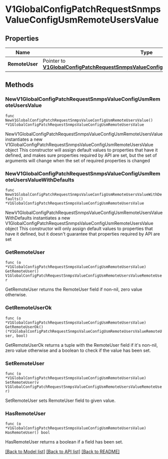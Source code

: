 # V1GlobalConfigPatchRequestSnmpsValueConfigUsmRemoteUsersValue

## Properties

Name | Type | Description | Notes
------------ | ------------- | ------------- | -------------
**RemoteUser** | Pointer to [**V1GlobalConfigPatchRequestSnmpsValueConfigUsmRemoteUsersValueRemoteUser**](V1GlobalConfigPatchRequestSnmpsValueConfigUsmRemoteUsersValueRemoteUser.md) |  | [optional] 

## Methods

### NewV1GlobalConfigPatchRequestSnmpsValueConfigUsmRemoteUsersValue

`func NewV1GlobalConfigPatchRequestSnmpsValueConfigUsmRemoteUsersValue() *V1GlobalConfigPatchRequestSnmpsValueConfigUsmRemoteUsersValue`

NewV1GlobalConfigPatchRequestSnmpsValueConfigUsmRemoteUsersValue instantiates a new V1GlobalConfigPatchRequestSnmpsValueConfigUsmRemoteUsersValue object
This constructor will assign default values to properties that have it defined,
and makes sure properties required by API are set, but the set of arguments
will change when the set of required properties is changed

### NewV1GlobalConfigPatchRequestSnmpsValueConfigUsmRemoteUsersValueWithDefaults

`func NewV1GlobalConfigPatchRequestSnmpsValueConfigUsmRemoteUsersValueWithDefaults() *V1GlobalConfigPatchRequestSnmpsValueConfigUsmRemoteUsersValue`

NewV1GlobalConfigPatchRequestSnmpsValueConfigUsmRemoteUsersValueWithDefaults instantiates a new V1GlobalConfigPatchRequestSnmpsValueConfigUsmRemoteUsersValue object
This constructor will only assign default values to properties that have it defined,
but it doesn't guarantee that properties required by API are set

### GetRemoteUser

`func (o *V1GlobalConfigPatchRequestSnmpsValueConfigUsmRemoteUsersValue) GetRemoteUser() V1GlobalConfigPatchRequestSnmpsValueConfigUsmRemoteUsersValueRemoteUser`

GetRemoteUser returns the RemoteUser field if non-nil, zero value otherwise.

### GetRemoteUserOk

`func (o *V1GlobalConfigPatchRequestSnmpsValueConfigUsmRemoteUsersValue) GetRemoteUserOk() (*V1GlobalConfigPatchRequestSnmpsValueConfigUsmRemoteUsersValueRemoteUser, bool)`

GetRemoteUserOk returns a tuple with the RemoteUser field if it's non-nil, zero value otherwise
and a boolean to check if the value has been set.

### SetRemoteUser

`func (o *V1GlobalConfigPatchRequestSnmpsValueConfigUsmRemoteUsersValue) SetRemoteUser(v V1GlobalConfigPatchRequestSnmpsValueConfigUsmRemoteUsersValueRemoteUser)`

SetRemoteUser sets RemoteUser field to given value.

### HasRemoteUser

`func (o *V1GlobalConfigPatchRequestSnmpsValueConfigUsmRemoteUsersValue) HasRemoteUser() bool`

HasRemoteUser returns a boolean if a field has been set.


[[Back to Model list]](../README.md#documentation-for-models) [[Back to API list]](../README.md#documentation-for-api-endpoints) [[Back to README]](../README.md)


